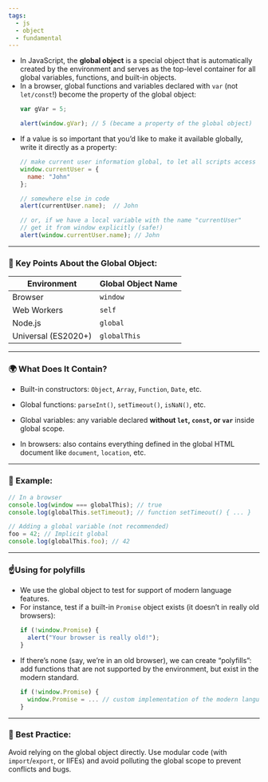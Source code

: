 ```yaml
---
tags:
  - js
  - object
  - fundamental
---
```


- In JavaScript, the **global object** is a special object that is automatically created by the environment and serves as the top-level container for all global variables, functions, and built-in objects.
- In a browser, global functions and variables declared with `var` (not `let/const`!) become the property of the global object:
	```js
	var gVar = 5;
	
	alert(window.gVar); // 5 (became a property of the global object)
	```
- If a value is so important that you’d like to make it available globally, write it directly as a property:
	```js
	// make current user information global, to let all scripts access it
	window.currentUser = {
	  name: "John"
	};
	
	// somewhere else in code
	alert(currentUser.name);  // John
	
	// or, if we have a local variable with the name "currentUser"
	// get it from window explicitly (safe!)
	alert(window.currentUser.name); // John
	```

---

### 🧠 Key Points About the Global Object:

|Environment|Global Object Name|
|---|---|
|Browser|`window`|
|Web Workers|`self`|
|Node.js|`global`|
|Universal (ES2020+)|`globalThis`|

---

### 🌍 What Does It Contain?

- Built-in constructors: `Object`, `Array`, `Function`, `Date`, etc.
    
- Global functions: `parseInt()`, `setTimeout()`, `isNaN()`, etc.
    
- Global variables: any variable declared **without `let`, `const`, or `var`** inside global scope.
    
- In browsers: also contains everything defined in the global HTML document like `document`, `location`, etc.
    

---

### 🧪 Example:

```js
// In a browser
console.log(window === globalThis); // true
console.log(globalThis.setTimeout); // function setTimeout() { ... }

// Adding a global variable (not recommended)
foo = 42; // Implicit global
console.log(globalThis.foo); // 42
```

---

### ☝️Using for polyfills
- We use the global object to test for support of modern language features.
- For instance, test if a built-in `Promise` object exists (it doesn’t in really old browsers):
	```js
	if (!window.Promise) {
	  alert("Your browser is really old!");
	}
	```
- If there’s none (say, we’re in an old browser), we can create “polyfills”: add functions that are not supported by the environment, but exist in the modern standard.
	```js
	if (!window.Promise) {
	  window.Promise = ... // custom implementation of the modern language feature
	}
	```

---

### 🚫 Best Practice:

Avoid relying on the global object directly. Use modular code (with `import`/`export`, or IIFEs) and avoid polluting the global scope to prevent conflicts and bugs.